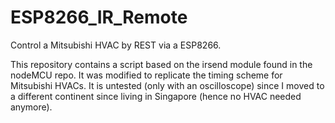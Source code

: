 # ESP8266_IR_Remote
Control a Mitsubishi HVAC by REST via a ESP8266.

This repository contains a script based on the irsend module found in the nodeMCU repo. It was modified to replicate the timing scheme for Mitsubishi HVACs. It is untested (only with an oscilloscope) since I moved to a different continent since living in Singapore (hence no HVAC needed anymore).
